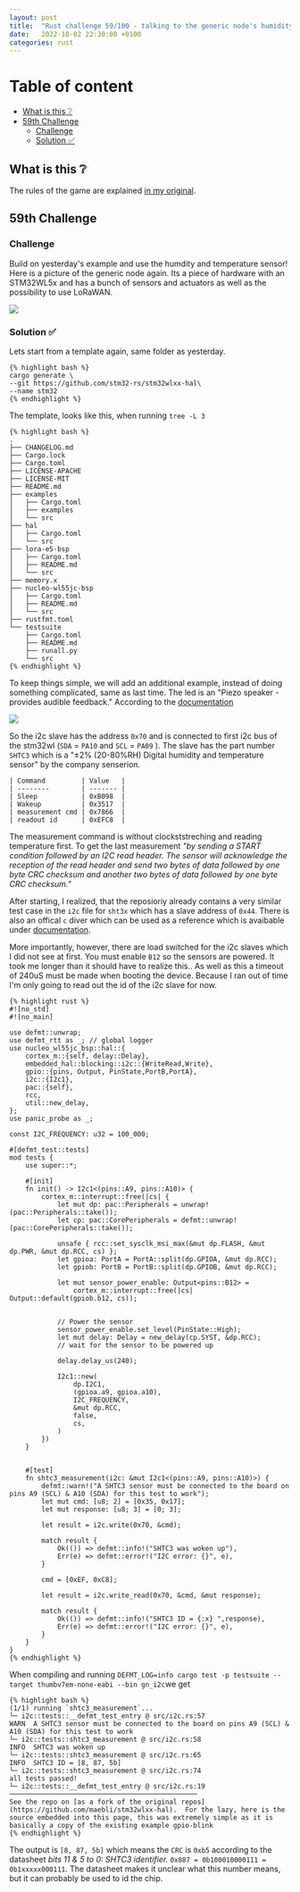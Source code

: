 ```yaml
---
layout: post
title:  "Rust challenge 59/100 - talking to the generic node's humidity and temperature sensore"
date:   2022-10-02 22:30:00 +0100
categories: rust
---
```



#  Table of content
<!-- MarkdownTOC autolink="true" -->

- [What is this :grey_question:](#what-is-this-grey_question)
- [59th Challenge](#59th-challenge)
    - [Challenge](#challenge)
    - [Solution :white_check_mark:](#solution-white_check_mark)

<!-- /MarkdownTOC -->

## What is this :grey_question: 

The rules of the game are explained [in my original](https://maebli.github.io/rust/2021/10/18/100rust.html). 

## 59th Challenge
### Challenge

Build on yesterday's example and use the humdity and temperature sensor! 
Here is a picture of the generic node again. Its a piece of hardware with an STM32WL5x and has a bunch of sensors and actuators
as well as the possibility to use LoRaWAN.

![](/assets/img/genericnode.png)

### Solution :white_check_mark:

Lets start from a template again, same folder as yesterday. 

    {% highlight bash %}
    cargo generate \
    --git https://github.com/stm32-rs/stm32wlxx-hal\
    --name stm32
    {% endhighlight %}

The template, looks like this, when running `tree -L 3`

    {% highlight bash %}
    .
    ├── CHANGELOG.md
    ├── Cargo.lock
    ├── Cargo.toml
    ├── LICENSE-APACHE
    ├── LICENSE-MIT
    ├── README.md
    ├── examples
    │   ├── Cargo.toml
    │   ├── examples
    │   └── src
    ├── hal
    │   ├── Cargo.toml
    │   └── src
    ├── lora-e5-bsp
    │   ├── Cargo.toml
    │   ├── README.md
    │   └── src
    ├── memory.x
    ├── nucleo-wl55jc-bsp
    │   ├── Cargo.toml
    │   ├── README.md
    │   └── src
    ├── rustfmt.toml
    └── testsuite
        ├── Cargo.toml
        ├── README.md
        ├── runall.py
        └── src
    {% endhighlight %}


To keep things simple, we will add an additional example, instead of doing something complicated, same as last time. The led is an "Piezo speaker - provides audible feedback." According to the [documentation](https://www.genericnode.com/docs/sensor-edition/hardware/se-board/)

![](/assets/img/humiditiytempi2cslave.png)

So the i2c slave has the address `0x70` and is connected to first i2c bus of the stm32wl (`SDA` = `PA10` and `SCL` = `PA09` ). The slave has the part number `SHTC3` which is a "±2% (20-80%RH) Digital humidity and temperature sensor" by the company senserion. 

    | Command         | Value   |
    | --------        | ------- |
    | Sleep           | 0xB098  |
    | Wakeup          | 0x3517  |
    | measurement cmd | 0x7866  |
    | readout id      | 0xEFC8  |


The measurement command is without clockststreching and reading temperature first. To get the last measurement *"by sending a START condition followed by an I2C read header. The sensor will acknowledge the reception of the read header and send two bytes of data followed by one byte CRC checksum and another two bytes of data followed by one byte CRC checksum."*

After starting, I realized, that the reposioriy already contains a very similar test case in the `i2c` file for `sht3x` which has a slave address of `0x44`. There is also an offical `c` diver which can be used as a reference which is avaibable under [documentation](https://github.com/Sensirion/embedded-sht). 

More importantly, however, there are load switched for the i2c slaves which I did not see at first. You must enable `B12` so the sensors are powered. It took me longer than it should have to realize this.. As well as this a timeout of 240uS must be made when booting the device. Because I ran out of time I'm only going to read out the id of the i2c slave for now. 


    {% highlight rust %}
    #![no_std]
    #![no_main]

    use defmt::unwrap;
    use defmt_rtt as _; // global logger
    use nucleo_wl55jc_bsp::hal::{
        cortex_m::{self, delay::Delay},
        embedded_hal::blocking::i2c::{WriteRead,Write},
        gpio::{pins, Output, PinState,PortB,PortA},
        i2c::{I2c1},
        pac::{self},
        rcc,
        util::new_delay,
    };
    use panic_probe as _;

    const I2C_FREQUENCY: u32 = 100_000;

    #[defmt_test::tests]
    mod tests {
        use super::*;

        #[init]
        fn init() -> I2c1<(pins::A9, pins::A10)> {
            cortex_m::interrupt::free(|cs| {
                let mut dp: pac::Peripherals = unwrap!(pac::Peripherals::take());
                let cp: pac::CorePeripherals = defmt::unwrap!(pac::CorePeripherals::take());

                unsafe { rcc::set_sysclk_msi_max(&mut dp.FLASH, &mut dp.PWR, &mut dp.RCC, cs) };
                let gpioa: PortA = PortA::split(dp.GPIOA, &mut dp.RCC);
                let gpiob: PortB = PortB::split(dp.GPIOB, &mut dp.RCC);
     
                let mut sensor_power_enable: Output<pins::B12> =
                    cortex_m::interrupt::free(|cs| Output::default(gpiob.b12, cs));


                // Power the sensor
                sensor_power_enable.set_level(PinState::High);
                let mut delay: Delay = new_delay(cp.SYST, &dp.RCC);
                // wait for the sensor to be powered up

                delay.delay_us(240);

                I2c1::new(
                    dp.I2C1,
                    (gpioa.a9, gpioa.a10),
                    I2C_FREQUENCY,
                    &mut dp.RCC,
                    false,
                    cs,
                )
            })
        }


        #[test]
        fn shtc3_measurement(i2c: &mut I2c1<(pins::A9, pins::A10)>) {
            defmt::warn!("A SHTC3 sensor must be connected to the board on pins A9 (SCL) & A10 (SDA) for this test to work");
            let mut cmd: [u8; 2] = [0x35, 0x17];
            let mut response: [u8; 3] = [0; 3];

            let result = i2c.write(0x70, &cmd);

            match result {
                Ok(()) => defmt::info!("SHTC3 was woken up"),
                Err(e) => defmt::error!("I2C error: {}", e),
            }

            cmd = [0xEF, 0xC8];

            let result = i2c.write_read(0x70, &cmd, &mut response);

            match result {
                Ok(()) => defmt::info!("SHTC3 ID = {:x} ",response),
                Err(e) => defmt::error!("I2C error: {}", e),
            }
        }
    }
    {% endhighlight %}

When compiling and running `DEFMT_LOG=info cargo test -p testsuite --target thumbv7em-none-eabi --bin gn_i2c`we get 


    {% highlight bash %}
    (1/1) running `shtc3_measurement`...
    └─ i2c::tests::__defmt_test_entry @ src/i2c.rs:57
    WARN  A SHTC3 sensor must be connected to the board on pins A9 (SCL) & A10 (SDA) for this test to work
    └─ i2c::tests::shtc3_measurement @ src/i2c.rs:58
    INFO  SHTC3 was woken up
    └─ i2c::tests::shtc3_measurement @ src/i2c.rs:65
    INFO  SHTC3 ID = [8, 87, 5b] 
    └─ i2c::tests::shtc3_measurement @ src/i2c.rs:74
    all tests passed!
    └─ i2c::tests::__defmt_test_entry @ src/i2c.rs:19
    ───────────────────────────────────────────────
    See the repo on [as a fork of the original repos](https://github.com/maebli/stm32wlxx-hal).  For the lazy, here is the source embedded into this page, this was extremely simple as it is basically a copy of the existing example gpio-blink
    {% endhighlight %}


The output is `[8, 87, 5b]` which means the `CRC` is `0xb5` according to the datasheet *bits 11 & 5 to 0: SHTC3 identifier.* `0x887 = 0b100010000111 = 0b1xxxxx000111`. The datasheet makes it unclear what this number means, but it can probably be used to id the chip.